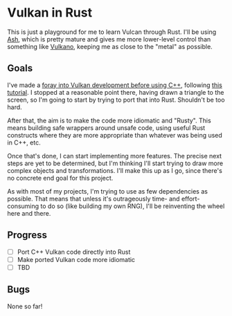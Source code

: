 # Vulkan in Rust

This is just a playground for me to learn Vulcan through Rust. I'll be using [Ash], which is pretty
mature and gives me more lower-level control than something like [Vulkano], keeping me as close to
the "metal" as possible.

[Ash]: https://github.com/MaikKlein/ash
[Vulkano]: https://github.com/vulkano-rs/vulkano

## Goals

I've made a [foray into Vulkan development before using C++], following [this tutorial]. I stopped
at a reasonable point there, having drawn a triangle to the screen, so I'm going to start by trying
to port that into Rust. Shouldn't be too hard.

[foray into Vulkan development before using C++]: https://github.com/arjunr00/vulkan-hellotriangle-tutorial
[this tutorial]: https://vulkan-tutorial.com/

After that, the aim is to make the code more idiomatic and "Rusty". This means building safe wrappers
around unsafe code, using useful Rust constructs where they are more appropriate than whatever was
being used in C++, etc.

Once that's done, I can start implementing more features. The precise next steps are yet to be
determined, but I'm thinking I'll start trying to draw more complex objects and transformations. I'll
make this up as I go, since there's no concrete end goal for this project.

As with most of my projects, I'm trying to use as few dependencies as possible. That means that
unless it's outrageously time- and effort-consuming to do so (like building my own RNG), I'll be
reinventing the wheel here and there.

## Progress

- [ ] Port C++ Vulkan code directly into Rust
- [ ] Make ported Vulkan code more idiomatic 
- [ ] TBD

## Bugs

None so far!
